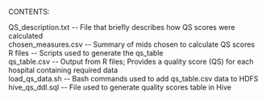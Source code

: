 CONTENTS:  
  
QS_description.txt -- File that briefly describes how QS scores were calculated  
chosen_measures.csv -- Summary of mids chosen to calculate QS scores  
R files -- Scripts used to generate the qs_table  
qs_table.csv -- Output from R files; Provides a quality score (QS) for each hospital containing required data  
load_qs_data.sh -- Bash commands used to add qs_table.csv data to HDFS  
hive_qs_ddl.sql -- File used to generate quality scores table in Hive  
